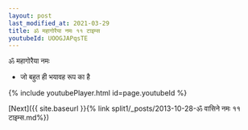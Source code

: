 ```yaml
---
layout: post
last_modified_at: 2021-03-29
title: ॐ महागोरैया नमः ११ टाइम्स
youtubeId: UOOGJAPqsTE
---
```

 
 
 ॐ महागोरैया नमः  
 
 -  जो बहुत ही भयावह रूप का है 
 
  
 
  
 
 
 
 
 
 


{% include youtubePlayer.html id=page.youtubeId %}
 
[Next]({{ site.baseurl }}{% link  split1/_posts/2013-10-28-ॐ वासिने नमः ११ टाइम्स.md%})
 
